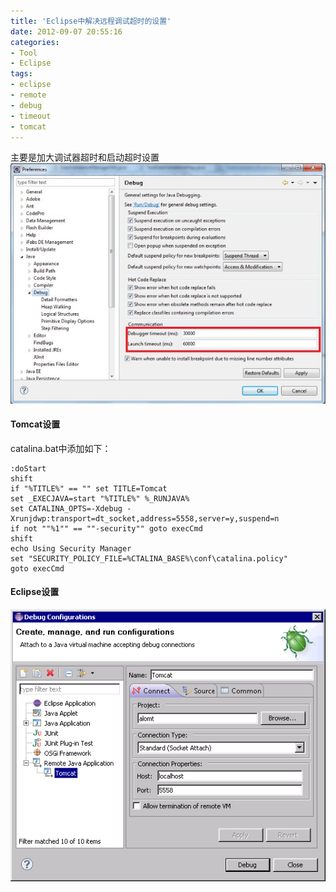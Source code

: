 ```yaml
---
title: 'Eclipse中解决远程调试超时的设置'
date: 2012-09-07 20:55:16
categories: 
- Tool
- Eclipse
tags: 
- eclipse
- remote
- debug
- timeout
- tomcat
---
```

主要是加大调试器超时和启动超时设置
![eclipse中解决远程调试超时的设置](/images/2012/9/72ef7beatc91c21c7aa72.jpg)


#### Tomcat设置
catalina.bat中添加如下：
```
:doStart
shift
if "%TITLE%" == "" set TITLE=Tomcat
set _EXECJAVA=start "%TITLE%" %_RUNJAVA%
set CATALINA_OPTS=-Xdebug -Xrunjdwp:transport=dt_socket,address=5558,server=y,suspend=n
if not ""%1"" == ""-security"" goto execCmd
shift
echo Using Security Manager
set "SECURITY_POLICY_FILE=%CTALINA_BASE%\conf\catalina.policy"
goto execCmd
```
#### Eclipse设置
![eclipse中解决远程调试超时的设置](/images/2012/9/0026uWfMgy6OL4XLAk4e4.png)